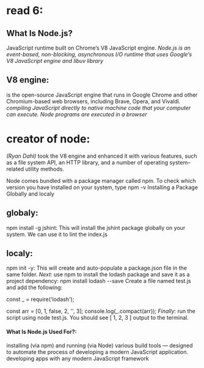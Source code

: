 # read 6:
## What Is Node.js?
JavaScript runtime built on Chrome’s V8 JavaScript engine.
*Node.js is an event-based, non-blocking, asynchronous I/O runtime that uses Google’s V8 JavaScript engine and libuv library*
## V8 engine:
 is the open-source JavaScript engine that runs in Google Chrome and other Chromium-based web browsers, including Brave, Opera, and Vivaldi.
 *compiling JavaScript directly to native machine code that your computer can execute.*
 *Node programs are executed in a browser*
 # creator of node:
  *(Ryan Dahl)* took the V8 engine and enhanced it with various features, such as a file system API, an HTTP library, and a number of operating system–related utility methods.
  
  Node comes bundled with a package manager called npm. To check which version you have installed on your system, type npm -v
  Installing a Package Globally and localy
  ## globaly:
  npm install -g jshint: This will install the jshint package globally on your system. We can use it to lint the index.js 
  ## localy: 
  npm init -y: This will create and auto-populate a package.json file in the same folder. 
  *Next*: use npm to install the lodash package and save it as a project dependency: npm install lodash --save
  Create a file named test.js and add the following:

const _ = require('lodash');

const arr = [0, 1, false, 2, '', 3];
console.log(_.compact(arr));
*Finally*: run the script using node test.js. You should see [ 1, 2, 3 ] output to the terminal.
#### What Is Node.js Used For?:
installing (via npm) and running (via Node) various build tools — designed to automate the process of developing a modern JavaScript application.
developing apps with any modern JavaScript framework
